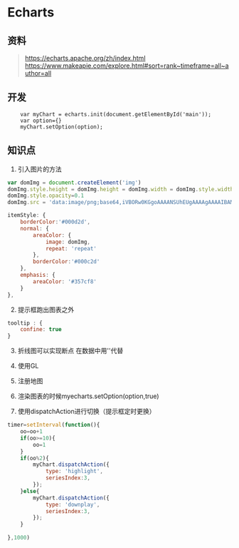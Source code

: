 # Echarts
## 资料
 >  https://echarts.apache.org/zh/index.html
 >  https://www.makeapie.com/explore.html#sort=rank~timeframe=all~author=all
## 开发
```
    var myChart = echarts.init(document.getElementById('main'));
    var option={}
    myChart.setOption(option);
```
## 知识点
1. 引入图片的方法
```javascript
var domImg = document.createElement('img')
domImg.style.height = domImg.height = domImg.width = domImg.style.width = '8px'
domImg.style.opacity=0.1
domImg.src = 'data:image/png;base64,iVBORw0KGgoAAAANSUhEUgAAAAgAAAAIBAMAAAA2IaO4AAAABGdBTUEAALGPC/xhBQAAAAFzUkdCAK7OHOkAAAASUExURQgcajHk/SKeySrB5Bx/shNTk3XNSEwAAAAGdFJOU4yMjIyMjE9afYoAAAAJcEhZcwAAAEgAAABIAEbJaz4AAAAlSURBVAjXY2AAA0UhBgYWQUEHBiZBQQMQS4GBwVAYKMEaAFEAACK5Ac0MBL09AAAAAElFTkSuQmCC'

itemStyle: {
    borderColor:'#000d2d',
    normal: {
        areaColor: {
            image: domImg,
            repeat: 'repeat'
        },
        borderColor:'#000c2d'
    },
    emphasis: {
        areaColor: '#357cf8' 
    }
},
```
2. 提示框跑出图表之外
```javascript
tooltip : {
    confine: true
}
```


3. 折线图可以实现断点
在数据中用''代替

4. 使用GL

5. 注册地图

6. 渲染图表的时候myecharts.setOption(option,true)

7. 使用dispatchAction进行切换（提示框定时更换）
```javascript
timer=setInterval(function(){
    oo=oo+1
    if(oo>=10){
        oo=1
    }
    if(oo%2){
        myChart.dispatchAction({
            type: 'highlight',
            seriesIndex:3,
        });
    }else{
        myChart.dispatchAction({
            type: 'downplay',
            seriesIndex:3,
        });
    }
    
},1000)
```






